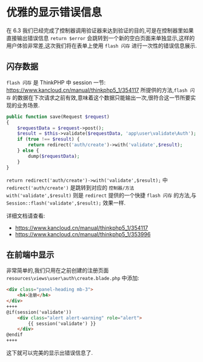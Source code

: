 # 优雅的显示错误信息

在 6.3 我们已经完成了控制器调用验证器来达到验证的目的,可是在控制器里如果直接输出错误信息 `return $error` 会跳转到一个新的空白页面来单独显示,这样的用户体验非常差,这次我们将在表单上使用 `flash 闪存` 进行一次性的错误信息展示.

## 闪存数据

`flash 闪存` 是 ThinkPHP 中 session 一节: https://www.kancloud.cn/manual/thinkphp5_1/354117 所提供的方法,`flash 闪存` 的数据在下次请求之前有效,意味着这个数据只能输出一次,很符合这一节所要实现的业务场景.

~~~~ php
public function save(Request $request)
{
    $requestData = $request->post();
    $result = $this->validate($requestData, 'app\user\validate\Auth');
    if (true !== $result) {
        return redirect('auth/create')->with('validate',$result);
    } else {
        dump($requestData);
    }
}
~~~~

`return redirect('auth/create')->with('validate',$result);` 中 `redirect('auth/create')` 是跳转到对应的 `控制器/方法`  
`with('validate',$result)` 则是 `redirect` 提供的一个快捷 `flash 闪存` 的方法,与 `Session::flash('validate',$result);` 效果一样.

详细文档请查看:

* https://www.kancloud.cn/manual/thinkphp5_1/354117
* https://www.kancloud.cn/manual/thinkphp5_1/353996

## 在前端中显示

非常简单的,我们只用在之前创建的注册页面 `resources\views\user\auth\create.blade.php` 中添加:

~~~~ html
<div class="panel-heading mb-3">
    <h4>注册</h4>
</div>
++++
@if(session('validate'))
    <div class="alert alert-warning" role="alert">
        {{ session('validate') }}
    </div>
@endif
++++
~~~~

这下就可以完美的显示出错误信息了.